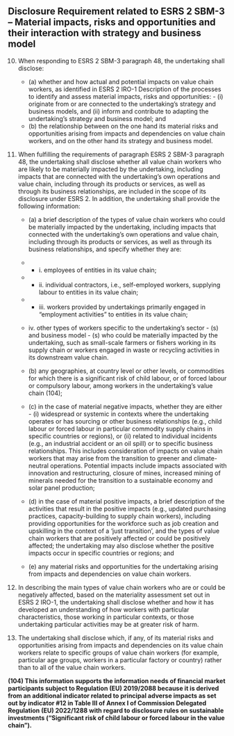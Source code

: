 ## Disclosure Requirement related to ESRS 2 SBM-3 – Material impacts, risks and opportunities and their interaction with strategy and business model

10. When responding to ESRS 2 SBM-3 paragraph 48, the undertaking shall disclose:

	- (a) whether and how actual and potential impacts on value chain workers, as identified in ESRS 2 IRO-1 Description of the processes to identify and assess material impacts, risks and opportunities: 	- (i) originate from or are connected to the undertaking’s strategy and business models, and (ii) inform and contribute to adapting the undertaking’s strategy and business model; and
	- (b) the relationship between on the one hand its material risks and opportunities arising from impacts and dependencies on value chain workers, and on the other hand its strategy and business model.

11. When fulfilling the requirements of paragraph ESRS 2 SBM-3 paragraph 48, the undertaking shall disclose whether all value chain workers who are likely to be materially impacted by the undertaking, including impacts that are connected with the undertaking’s own operations and value chain, including through its products or services, as well as through its business relationships, are included in the scope of its disclosure under ESRS 2. In addition, the undertaking shall provide the following information:

	- (a) a brief description of the types of value chain workers who could be materially impacted by the undertaking, including impacts that connected with the undertaking’s own operations and value chain, including through its products or services, as well as through its business relationships, and specify whether they are:
    -
		+ i. employees of entities in its value chain;
    -
		+ ii. individual contractors, i.e., self-employed workers, supplying labour to entities in its value chain;
    -
		+ iii. workers provided by undertakings primarily engaged in “employment activities” to entities in its value chain;
    - iv. other types of workers specific to the undertaking’s sector	- (s) and business model	- (s) who could be materially impacted by the undertaking, such as small-scale farmers or fishers working in its supply chain or workers engaged in waste or recycling activities in its downstream value chain.

	- (b) any geographies, at country level or other levels, or commodities for which there is a significant risk of child labour, or of forced labour or compulsory labour, among workers in the undertaking’s value chain (104);

	- (c) in the case of material negative impacts, whether they are either 	- (i) widespread or systemic in contexts where the undertaking operates or has sourcing or other business relationships (e.g., child labour or forced labour in particular commodity supply chains in specific countries or regions), or (ii) related to individual incidents (e.g., an industrial accident or an oil spill) or to specific business relationships. This includes consideration of impacts on value chain workers that may arise from the transition to greener and climate-neutral operations. Potential impacts include impacts associated with innovation and restructuring, closure of mines, increased mining of minerals needed for the transition to a sustainable economy and solar panel production;

	- (d) in the case of material positive impacts, a brief description of the activities that result in the positive impacts (e.g., updated purchasing practices, capacity-building to supply chain workers), including providing opportunities for the workforce such as job creation and upskilling in the context of a ‘just transition’, and the types of value chain workers that are positively affected or could be positively affected; the undertaking may also disclose whether the positive impacts occur in specific countries or regions; and

	- (e) any material risks and opportunities for the undertaking arising from impacts and dependencies on value chain workers.

12. In describing the main types of value chain workers who are or could be negatively affected, based on the materiality assessment set out in ESRS 2 IRO-1, the undertaking shall disclose whether and how it has developed an understanding of how workers with particular characteristics, those working in particular contexts, or those undertaking particular activities may be at greater risk of harm.

13. The undertaking shall disclose which, if any, of its material risks and opportunities arising from impacts and dependencies on its value chain workers relate to specific groups of value chain workers (for example, particular age groups, workers in a particular factory or country) rather than to all of the value chain workers. 

**(104)  This information supports the information needs of financial market participants subject to Regulation (EU) 2019/2088 because it is derived from an additional indicator related to principal adverse impacts as set out by indicator #12 in Table III of Annex I of Commission Delegated Regulation (EU) 2022/1288 with regard to disclosure rules on sustainable investments (“Significant risk of child labour or forced labour in the value chain”).** 
